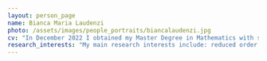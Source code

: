 ```yaml
---
layout: person_page
name: Bianca Maria Laudenzi
photo: /assets/images/people_portraits/biancalaudenzi.jpg
cv: "In December 2022 I obtained my Master Degree in Mathematics with specific track “Modeling and Simulation for Biomedical Application” at the University of Trento. For my Master thesis project I did an internship at the Pennsylvania State University during which I worked on the analysis and the numerical treatment of a 1D co-axial model for computing cerebrospinal fluid (CSF) flow within cerebral perivascular spaces (PVS) coupled to the blood flow dynamics of vessels. In February 2023 I won a research assistant position at the Department of Mathematics of the University of Trento; during this time I had been collaborating on a project for the in-silico design of wearable- and computational model-driven digital twins for the monitoring of patients with cardiovascular and cardiorespiratory pathologies. From November 2023 I am the holder of a PhD scholarship at the Department of Mathematics of the University of Trento."
research_interests: "My main research interests include: reduced order 1D and 0D models for the blood flow dynamics of the cardiovascular system; explore the use of complex cardiovascular and cardiorespiratory models to simulate physiological and pathological scenarios; model and study the interaction between vascular and PVS flow dynamics, defining appropriate strategies to perform efficient simulations in different network configurations of multiple vessel-PVS domains."
---
```

